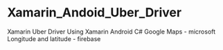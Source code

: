 # Xamarin_Andoid_Uber_Driver
Xamarin Uber Driver Using Xamarin Android C# Google Maps - microsoft Longitude and latitude - firebase
